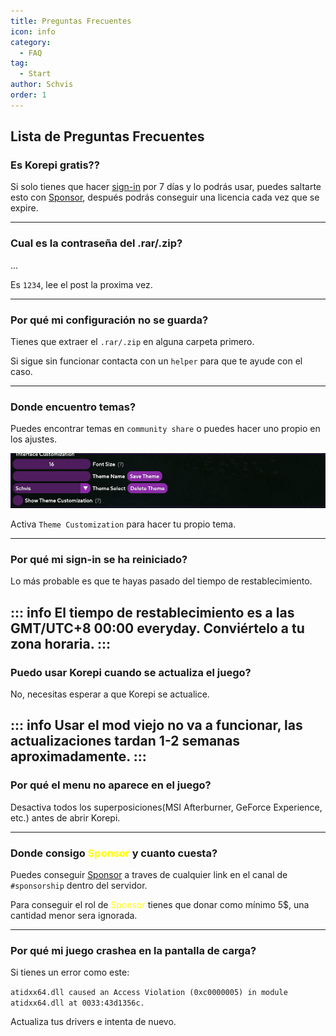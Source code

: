 ```yaml
---
title: Preguntas Frecuentes
icon: info
category:
  - FAQ
tag:
  - Start
author: Schvis
order: 1
---
```


## Lista de Preguntas Frecuentes

### Es Korepi gratis??

Si solo tienes que hacer [sign-in](../start/sign-in.md) por 7 días y lo podrás usar, puedes saltarte esto con [Sponsor](../start/sponsor.md), después podrás conseguir una licencia cada vez que se expire.

---
### Cual es la contraseña del .rar/.zip?

...

Es `1234`, lee el post la proxima vez.

---
### Por qué mi configuración no se guarda?

Tienes que extraer el `.rar/.zip` en alguna carpeta primero.

Si sigue sin funcionar contacta con un `helper` para que te ayude con el caso.

---
### Donde encuentro temas?

Puedes encontrar temas en `community share` o puedes hacer uno propio en los ajustes.

![](/assets/images/docs/202312/theme-settings.png)

Activa `Theme Customization` para hacer tu propio tema.

---
### Por qué mi sign-in se ha reiniciado?

Lo más probable es que te hayas pasado del tiempo de restablecimiento.

::: info El tiempo de restablecimiento es a las GMT/UTC+8 00:00 everyday. Conviértelo a tu zona horaria.
:::
---

### Puedo usar Korepi cuando se actualiza el juego?

No, necesitas esperar a que Korepi se actualice.

::: info Usar el mod viejo no va a funcionar, las actualizaciones tardan 1-2 semanas aproximadamente.
:::
---

### Por qué el menu no aparece en el juego?

Desactiva todos los superposiciones(MSI Afterburner, GeForce Experience, etc.) antes de abrir Korepi.

---
### Donde consigo <span style='color:yellow;'>Sponsor</span> y cuanto cuesta?

Puedes conseguir [Sponsor](../start/sponsor.md) a traves de cualquier link en el canal de `#sponsorship` dentro del servidor.

Para conseguir el rol de <span style='color:yellow;'>Sponsor</span> tienes que donar como mínimo 5$, una cantidad menor sera ignorada.

---
### Por qué mi juego crashea en la pantalla de carga?

Si tienes un error como este:

`atidxx64.dll caused an Access Violation (0xc0000005) in module atidxx64.dll at 0033:43d1356c.`

Actualiza tus drivers e intenta de nuevo.
